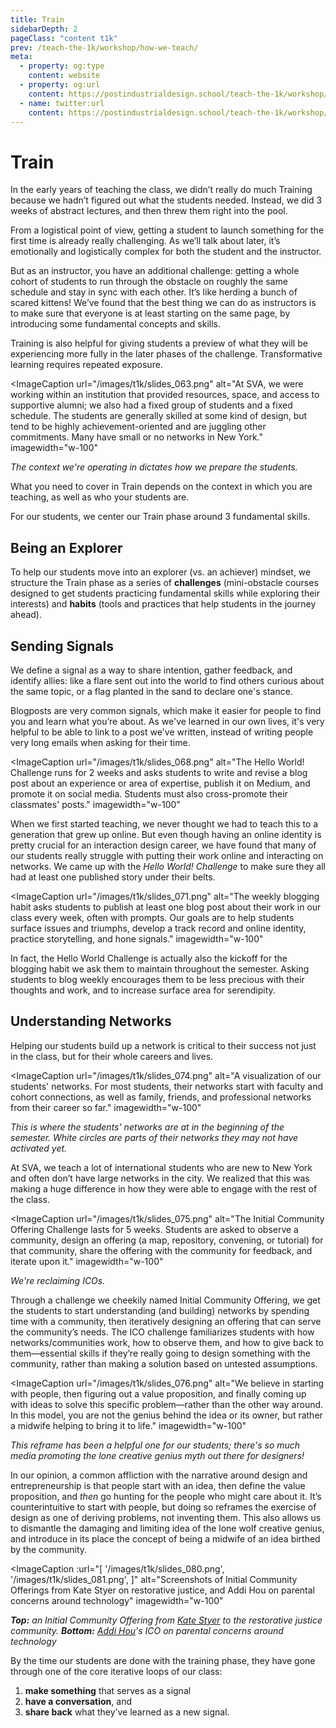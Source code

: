 ```yaml
---
title: Train
sidebarDepth: 2
pageClass: "content t1k"
prev: /teach-the-1k/workshop/how-we-teach/
meta:
  - property: og:type
    content: website  
  - property: og:url
    content: https://postindustrialdesign.school/teach-the-1k/workshop/how-we-teach/train/
  - name: twitter:url
    content: https://postindustrialdesign.school/teach-the-1k/workshop/how-we-teach/train/
---
```


# Train

In the early years of teaching the class, we didn’t really do much Training because we hadn’t figured out what the students needed. Instead, we did 3 weeks of abstract lectures, and then threw them right into the pool.

From a logistical point of view, getting a student to launch something for the first time is already really challenging. As we’ll talk about later, it’s emotionally and logistically complex for both the student and the instructor.

But as an instructor, you have an additional challenge: getting a whole cohort of students to run through the obstacle on roughly the same schedule and stay in sync with each other. It’s like herding a bunch of scared kittens! We’ve found that the best thing we can do as instructors is to make sure that everyone is at least starting on the same page, by introducing some fundamental concepts and skills.

Training is also helpful for giving students a preview of what they will be experiencing more fully in the later phases of the challenge. Transformative learning requires repeated exposure.

<ImageCaption
 url="/images/t1k/slides_063.png"
 alt="At SVA, we were working within an institution that provided resources, space, and access to supportive alumni; we also had a fixed group of students and a fixed schedule. The students are generally skilled at some kind of design, but tend to be highly achievement-oriented and are juggling other commitments. Many have small or no networks in New York."
 imagewidth="w-100"
 >

 *The context we're operating in dictates how we prepare the students.*

 </ImageCaption>

What you need to cover in Train depends on the context in which you are teaching, as well as who your students are.

For our students, we center our Train phase around 3 fundamental skills.

## Being an Explorer

To help our students move into an explorer (vs. an achiever) mindset, we structure the Train phase as a series of **challenges** (mini-obstacle courses designed to get students practicing fundamental skills while exploring their interests) and **habits** (tools and practices that help students in the journey ahead).

## Sending Signals

We define a signal as a way to share intention, gather feedback, and identify allies: like a flare sent out into the world to find others curious about the same topic, or a flag planted in the sand to declare one's stance.

Blogposts are very common signals, which make it easier for people to find you and learn what you’re about. As we've learned in our own lives, it's very helpful to be able to link to a post we've written, instead of writing people very long emails when asking for their time.

<ImageCaption
 url="/images/t1k/slides_068.png"
 alt="The Hello World! Challenge runs for 2 weeks and asks students to write and revise a blog post about an experience or area of expertise, publish it on Medium, and promote it on social media. Students must also cross-promote their classmates' posts."
 imagewidth="w-100"
 >

 </ImageCaption>

When we first started teaching, we never thought we had to teach this to a generation that grew up online. But even though having an online identity is pretty crucial for an interaction design career, we have found that many of our students really struggle with putting their work online and interacting on networks. We came up with the *Hello World! Challenge* to make sure they all had at least one published story under their belts.

<ImageCaption
 url="/images/t1k/slides_071.png"
 alt="The weekly blogging habit asks students to publish at least one blog post about their work in our class every week, often with prompts. Our goals are to help students surface issues and triumphs, develop a track record and online identity, practice storytelling, and hone signals."
 imagewidth="w-100"
 >

 </ImageCaption>

In fact, the Hello World Challenge is actually also the kickoff for the blogging habit we ask them to maintain throughout the semester. Asking students to blog weekly encourages them to be less precious with their thoughts and work, and to increase surface area for serendipity.

## Understanding Networks

Helping our students build up a network is critical to their success not just in the class, but for their whole careers and lives.

<ImageCaption
 url="/images/t1k/slides_074.png"
 alt="A visualization of our students' networks. For most students, their networks start with faculty and cohort connections, as well as family, friends, and professional networks from their career so far."
 imagewidth="w-100"
 >

*This is where the students' networks are at in the beginning of the semester. White circles are parts of their networks they may not have activated yet.*

 </ImageCaption>


At SVA, we teach a lot of international students who are new to New York and often don’t have large networks in the city. We realized that this was making a huge difference in how they were able to engage with the rest of the class.

<ImageCaption
 url="/images/t1k/slides_075.png"
 alt="The Initial Community Offering Challenge lasts for 5 weeks. Students are asked to observe a community, design an offering (a map, repository, convening, or tutorial) for that community, share the offering with the community for feedback, and iterate upon it."
 imagewidth="w-100"
 >

 *We're reclaiming ICOs.*

 </ImageCaption>

Through a challenge we cheekily named Initial Community Offering, we get the students to start understanding (and building) networks by spending time with a community, then iteratively designing an offering that can serve the community’s needs. The ICO challenge familiarizes students with how networks/communities work, how to observe them, and how to give back to them—essential skills if they’re really going to design something with the community, rather than making a solution based on untested assumptions.

<ImageCaption
 url="/images/t1k/slides_076.png"
 alt="We believe in starting with people, then figuring out a value proposition, and finally coming up with ideas to solve this specific problem—rather than the other way around. In this model, you are not the genius behind the idea or its owner, but rather a midwife helping to bring it to life."
 imagewidth="w-100"
 >

 *This reframe has been a helpful one for our students; there's so much media promoting the lone creative genius myth out there for designers!*

 </ImageCaption>

In our opinion, a common affliction with the narrative around design and entrepreneurship is that people start with an idea, then define the value proposition, and *then* go hunting for the people who might care about it. It’s counterintuitive to start with people, but doing so reframes the exercise of design as one of deriving problems, not inventing them. This also allows us to dismantle the damaging and limiting idea of the lone wolf creative genius, and introduce in its place the concept of being a midwife of an idea birthed by the community.

<ImageCaption
 :url="[
 '/images/t1k/slides_080.png',
 '/images/t1k/slides_081.png',
 ]"
 alt="Screenshots of Initial Community Offerings from Kate Styer on restorative justice, and Addi Hou on parental concerns around technology"
 imagewidth="w-100"
 >

 ***Top:** an Initial Community Offering from [Kate Styer](https://www.katestyer.com/) to the restorative justice community. **Bottom:** [Addi Hou](http://www.addihou.com/)'s ICO on parental concerns around technology*

 </ImageCaption>

By the time our students are done with the training phase, they have gone through one of the core iterative loops of our class:

1. **make something** that serves as a signal
2. **have a conversation**, and
3. **share back** what they’ve learned as a new signal.

<Highlight/>
